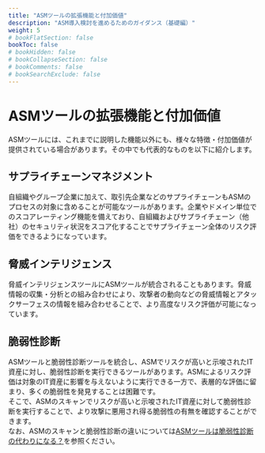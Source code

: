```yaml
---
title: "ASMツールの拡張機能と付加価値"
description: "ASM導入検討を進めるためのガイダンス（基礎編）"
weight: 5
# bookFlatSection: false
bookToc: false
# bookHidden: false
# bookCollapseSection: false
# bookComments: false
# bookSearchExclude: false
---
```

# ASMツールの拡張機能と付加価値

ASMツールには、これまでに説明した機能以外にも、様々な特徴・付加価値が提供されている場合があります。その中でも代表的なものを以下に紹介します。  

## サプライチェーンマネジメント

自組織やグループ企業に加えて、取引先企業などのサプライチェーンもASMのプロセスの対象に含めることが可能なツールがあります。企業やドメイン単位でのスコアレーティング機能を備えており、自組織およびサプライチェーン（他社）のセキュリティ状況をスコア化することでサプライチェーン全体のリスク評価をできるようになっています。  

## 脅威インテリジェンス

脅威インテリジェンスツールにASMツールが統合されることもあります。脅威情報の収集・分析との組み合わせにより、攻撃者の動向などの脅威情報とアタックサーフェスの情報を組み合わせることで、より高度なリスク評価が可能になっています。  

## 脆弱性診断

ASMツールと脆弱性診断ツールを統合し、ASMでリスクが高いと示唆されたIT資産に対し、脆弱性診断を実行できるツールがあります。ASMによるリスク評価は対象のIT資産に影響を与えないように実行できる一方で、表層的な評価に留まり、多くの脆弱性を発見することは困難です。  
そこで、ASMのスキャンでリスクが高いと示唆されたIT資産に対して脆弱性診断を実行することで、より攻撃に悪用され得る脆弱性の有無を確認することができます。  
なお、ASMのスキャンと脆弱性診断の違いについては[ASMツールは脆弱性診断の代わりになる？](../column1/)を参照ください。  
